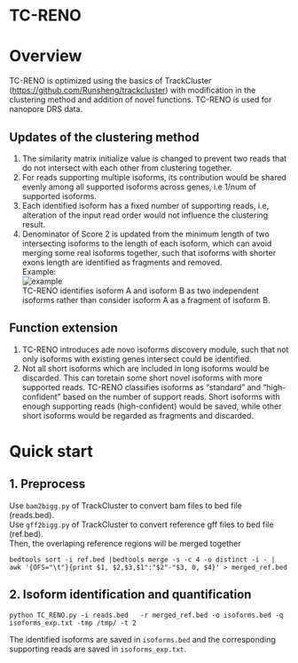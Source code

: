 # TC-RENO

# Overview <br>
TC-RENO is optimized using the basics of TrackCluster (https://github.com/Runsheng/trackcluster) with modification in the clustering method and addition of novel functions. TC-RENO is used for nanopore DRS data. <br>

## Updates of the clustering method
1. The similarity matrix initialize value is changed to prevent two reads that do not intersect with each other from clustering together.  <br>
2. For reads supporting multiple isoforms, its contribution would be shared evenly among all supported isoforms across genes, i.e 1/num of supported isoforms.<br>
3. Each identified isoform has a fixed number of supporting reads, i.e, alteration of the input read order would not influence the clustering result.<br>
4. Denominator of Score 2 is updated from the minimum length of two intersecting isoforms to the length of each isoform, which can avoid merging some real isoforms together, such that isoforms with shorter exons length are identified as fragments and removed.<br>
Example:<br>
 ![example](http://www.bio8.cs.hku.hk/novel/isoform_github_exp.png)<br> 
   TC-RENO identifies isoform A and isoform B as two independent isoforms rather than consider isoform A as a fragment of isoform B.

## Function extension
1. TC-RENO introduces ade novo isoforms discovery module, such that  not  only isoforms with existing genes intersect could be identified.<br>
2. Not all short isoforms which are included in long isoforms would be discarded. This can toretain some short novel isoforms with more supported reads. TC-RENO classifies isoforms as “standard” and “high-confident” based on the number of support reads. Short isoforms with enough supporting reads (high-confident) would be saved, while other short isoforms would be regarded as fragments and discarded.<br>


# Quick start
## 1. Preprocess
Use `bam2bigg.py` of TrackCluster to convert bam files to bed file (reads.bed).<br>
Use `gff2bigg.py` of TrackCluster to convert reference gff files to bed file (ref.bed).<br>
Then, the overlaping reference regions will be merged together
``` 
bedtools sort -i ref.bed |bedtools merge -s -c 4 -o distinct -i - | awk '{OFS="\t"}{print $1, $2,$3,$1":"$2"-"$3, 0, $4}' > merged_ref.bed
```

## 2. Isoform identification and quantification
``` 
python TC_RENO.py -i reads.bed   -r merged_ref.bed -o isoforms.bed -q isoforms_exp.txt -tmp /tmp/ -t 2 
``` 
The identified isoforms are saved in `isoforms.bed` and the corresponding supporting reads are saved in `isoforms_exp.txt`.<br>

